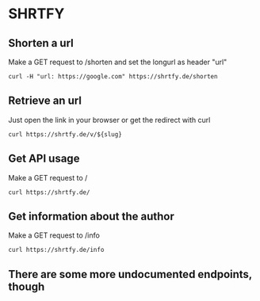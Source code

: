 # SHRTFY

## Shorten a url
Make a GET request to /shorten and set the longurl as header "url"
```
curl -H "url: https://google.com" https://shrtfy.de/shorten
```

## Retrieve an url
Just open the link in your browser or get the redirect with curl
```
curl https://shrtfy.de/v/${slug}
```

## Get API usage
Make a GET request to /
```
curl https://shrtfy.de/
```

## Get information about the author
Make a GET request to /info
```
curl https://shrtfy.de/info
```

## There are some more undocumented endpoints, though